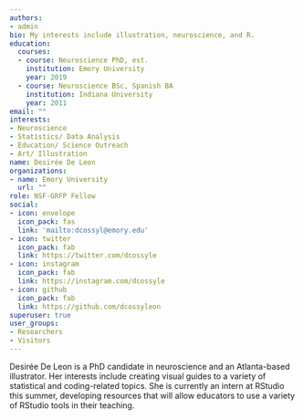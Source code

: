 ```yaml
---
authors:
- admin
bio: My interests include illustration, neuroscience, and R.
education:
  courses:
  - course: Neuroscience PhD, est.
    institution: Emory University
    year: 2019
  - course: Neuroscience BSc, Spanish BA
    institution: Indiana University
    year: 2011
email: ""
interests:
- Neuroscience
- Statistics/ Data Analysis
- Education/ Science Outreach
- Art/ Illustration
name: Desirée De Leon
organizations:
- name: Emory University
  url: ""
role: NSF-GRFP Fellow
social:
- icon: envelope
  icon_pack: fas
  link: 'mailto:dcossyl@emory.edu'
- icon: twitter
  icon_pack: fab
  link: https://twitter.com/dcossyle
- icon: instagram
  icon_pack: fab
  link: https://instagram.com/dcossyle
- icon: github
  icon_pack: fab
  link: https://github.com/dcossyleon
superuser: true
user_groups:
- Researchers
- Visitors
---
```


Desirée De Leon is a PhD candidate in neuroscience and an Atlanta-based illustrator. Her interests include creating visual guides to a variety of statistical and coding-related topics. She is currently an intern at RStudio this summer, developing resources that will allow educators to use a variety of RStudio tools in their teaching.
